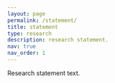 ```yaml
---
layout: page
permalink: /statement/
title: statement
type: research
description: research statement.
nav: true
nav_order: 1
---
```


Research statement text.
